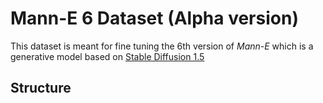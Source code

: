 # Mann-E 6 Dataset (Alpha version)

This dataset is meant for fine tuning the 6th version of _Mann-E_ which is a generative model based on [Stable Diffusion 1.5](https://huggingface.co/runwayml/stable-diffusion-v1-5)

## Structure